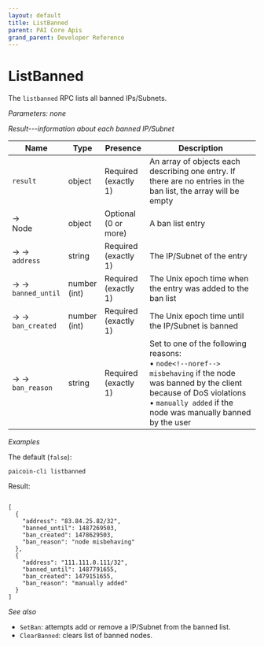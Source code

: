 ```yaml
---
layout: default
title: ListBanned
parent: PAI Core Apis
grand_parent: Developer Reference
---
```


ListBanned
========================


The `listbanned` RPC lists all banned IPs/Subnets.

*Parameters: none*

*Result---information about each banned IP/Subnet*

| Name | Type      | Presence            | Description
|------|-----------|---------------------|-------------
| `result`  | object | Required<br>(exactly 1) | An array of objects each describing one entry. If there are no entries in the ban list, the array will be empty
| →<br>Node | object | Optional<br>(0 or more) | A ban list entry
| → →<br>`address` | string | Required<br>(exactly 1) | The IP/Subnet of the entry
| → →<br>`banned_until` | number<br>(int) | Required<br>(exactly 1) | The Unix epoch time when the entry was added to the ban list
| → →<br>`ban_created` | number<br>(int) | Required<br>(exactly 1) | The Unix epoch time until the IP/Subnet is banned
| → →<br>`ban_reason` | string | Required<br>(exactly 1) | Set to one of the following reasons:<br>• `node<!--noref--> misbehaving` if the node was banned by the client because of DoS violations<br>• `manually added` if the node was manually banned by the user


*Examples*

The default (`false`):

```
paicoin-cli listbanned
```

Result:

```

[
  {
    "address": "83.84.25.82/32",
    "banned_until": 1487269503,
    "ban_created": 1478629503,
    "ban_reason": "node misbehaving"
  },
  {
    "address": "111.111.0.111/32",
    "banned_until": 1487791655,
    "ban_created": 1479151655,
    "ban_reason": "manually added"
  }
]
```

*See also*

* `SetBan`: attempts add or remove a IP/Subnet from the banned list.
* `ClearBanned`:  clears list of banned nodes.


